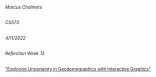 ###### Marcus Chalmers 
###### CS573
###### 4/11/2022
###### Reflection Week 13

["Exploring Uncertainty in Geodemographics with Interactive Graphics"](https://ieeexplore.ieee.org/document/6065022)

